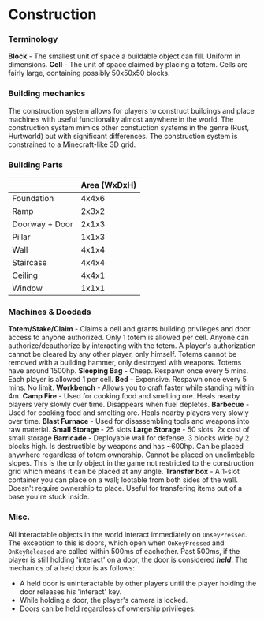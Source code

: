 # Construction #

### Terminology ###
**Block** - The smallest unit of space a buildable object can fill. Uniform in dimensions.
**Cell** - The unit of space claimed by placing a totem. Cells are fairly large, containing possibly 50x50x50 blocks.

### Building mechanics ###
The construction system allows for players to construct buildings and place machines with useful functionality almost anywhere in the world.
The construction system mimics other constuction systems in the genre (Rust, Hurtworld) but with significant differences.
The construction system is constrained to a Minecraft-like 3D grid.


### Building Parts ###
|                   | Area (WxDxH)  |
| ----------------- | ------------- |
| Foundation        | 4x4x6         |
| Ramp              | 2x3x2         |
| Doorway + Door    | 2x1x3         |
| Pillar            | 1x1x3         |
| Wall              | 4x1x4         |
| Staircase         | 4x4x4         |
| Ceiling           | 4x4x1         |
| Window            | 1x1x1         |


### Machines & Doodads ###
**Totem/Stake/Claim** - Claims a cell and grants building privileges and door access to anyone authorized. Only 1 totem is allowed per cell. Anyone can authorize/deauthorize by interacting with the totem. A player's authorization cannot be cleared by any other player, only himself. Totems cannot be removed with a building hammer, only destroyed with weapons. Totems have around 1500hp.
**Sleeping Bag** - Cheap. Respawn once every 5 mins. Each player is allowed 1 per cell.
**Bed** - Expensive. Respawn once every 5 mins. No limit.
**Workbench** - Allows you to craft faster while standing within 4m.
**Camp Fire** - Used for cooking food and smelting ore. Heals nearby players very slowly over time. Disappears when fuel depletes.
**Barbecue** - Used for cooking food and smelting ore. Heals nearby players very slowly over time.
**Blast Furnace** - Used for disassembling tools and weapons into raw material.
**Small Storage** - 25 slots
**Large Storage** - 50 slots. 2x cost of small storage
**Barricade** - Deployable wall for defense. 3 blocks wide by 2 blocks high. Is destructible by weapons and has ~600hp. Can be placed anywhere regardless of totem ownership. Cannot be placed on unclimbable slopes. This is the only object in the game not restricted to the construction grid which means it can be placed at any angle.
**Transfer box** - A 1-slot container you can place on a wall; lootable from both sides of the wall. Doesn't require ownership to place. Useful for transfering items out of a base you're stuck inside.


### Misc. ###
All interactable objects in the world interact immediately on `OnKeyPressed`. The exception to this is doors, which open when `OnKeyPressed` and `OnKeyReleased` are called within 500ms of eachother. Past 500ms, if the player is still holding 'interact' on a door, the door is considered ***held***. The mechanics of a held door is as follows:
 - A held door is uninteractable by other players until the player holding the door releases his 'interact' key.
 - While holding a door, the player's camera is locked.
 - Doors can be held regardless of ownership privileges.
